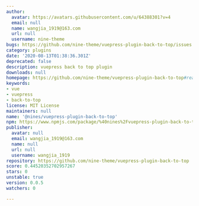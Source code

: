 ```yaml
---
author:
  avatar: https://avatars.githubusercontent.com/u/64388301?v=4
  email: null
  name: wangjia_1919@163.com
  url: null
  username: nine-theme
bugs: https://github.com/nine-theme/vuepress-plugin-back-to-top/issues
category: plugins
date: '2020-08-13T01:38:36.301Z'
deprecated: false
description: vuepress back to top plugin
downloads: null
homepage: https://github.com/nine-theme/vuepress-plugin-back-to-top#readme
keywords:
- vue
- vuepress
- back-to-top
license: MIT License
maintainers: null
name: '@nines/vuepress-plugin-back-to-top'
npm: https://www.npmjs.com/package/%40nines%2Fvuepress-plugin-back-to-top
publisher:
  avatar: null
  email: wangjia_1919@163.com
  name: null
  url: null
  username: wangjia_1919
repository: https://github.com/nine-theme/vuepress-plugin-back-to-top
score: 0.44520352702957267
stars: 0
unstable: true
version: 0.0.5
watchers: 0

---
```


